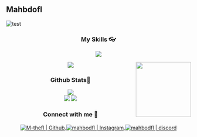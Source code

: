 <h2 align="left">Mahbdofl</h2>

![test](https://cdn.wallpapersafari.com/36/82/8XLt1s.gif)

<h3 align="center">My Skills 👓</h3>
<div align="center">
<p align="center">
    <a href="https://skillicons.dev">
      <img src='https://skillicons.dev/icons?i=html,css,py,js,bash,postgres,photoshop,discord,mysql,sqlite,linux,github,git,e=dark&perline=20'/>
    </a>
  </p>
</div>
<img align="right" height="150" src="https://th.bing.com/th/id/OIP.1uVtYV2pu_LyOaNrmBoeRAHaJF?pid=ImgDet&rs=1"  />

<div align="center">
<img src="https://profile-counter.glitch.me/M-thefl/count.svg?"/>
</div>

<h3 align="center">Github Stats📡</h3>
<div align="center">
  <a href="http://www.github.com/M-thefl"><img src="https://github-readme-stats.vercel.app/api/top-langs/?username=M-thefl&langs_count=10&layout=compact&theme=react&hide_border=true&bg_color=0D1117&title_color=3382ed&icon_color=3382ed" /></a>
<br />
  <a href="http://www.github.com/M-thefl"><img src="https://github-readme-streak-stats.herokuapp.com/?user=M-thefl&stroke=ffffff&background=0D1117&ring=3382ed&fire=3382ed&currStreakNum=ffffff&currStreakLabel=3382ed&sideNums=ffffff&sideLabels=ffffff&dates=ffffff&hide_border=true" /></a>
  <a href="http://www.github.com/M-thefl"><img src="https://github-readme-stats.vercel.app/api?username=M-thefl&theme=gruvbox_duo&show_icons=true&include_all_commits=true&count_private=true&theme=react&hide_border=true&bg_color=0D1117&title_color=3382ed&icon_color=3382ed" /></a>



<h3 align="center">Connect with me 📩</h2>
<div align="center">
<a href="https://github.com/mahbodfl">
<img align="center" alt="M-thefl | Github"  src="http://img.shields.io/badge/-Github-181717?style=flat-square&logo=github&logoColor=FFFFFF" />
</a>
<a href="https://www.instagram.com/mahbodfl/">
<img align="center" alt="mahbodfl | Instagram"  src="http://img.shields.io/badge/-Instagram-E4405F?style=flat-square&logo=instagram&logoColor=FFFFFF" />
</a>
<a href="https://obsv.ga/main">
<img align="center" alt="mahbodfl | discord"  src="http://img.shields.io/badge/-Discord-7289DA?style=flat-square&logo=discord&logoColor=FFFFFF" />
</a>
</div>
